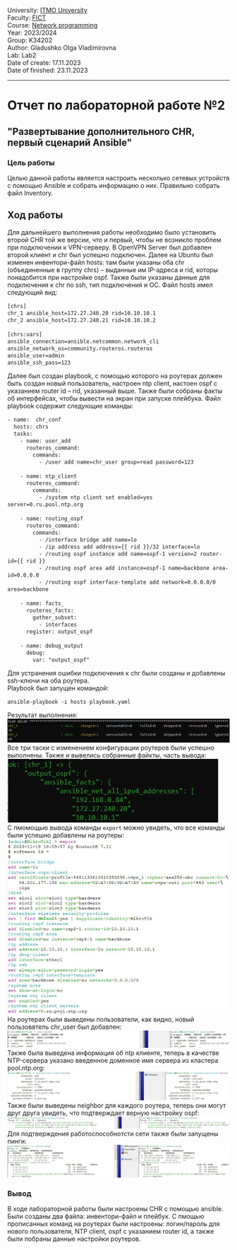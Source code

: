 University: [ITMO University](https://itmo.ru/ru/)  
Faculty: [FICT](https://fict.itmo.ru)  
Course: [Network programming](https://github.com/itmo-ict-faculty/network-programming)  
Year: 2023/2024  
Group: K34202  
Author: Gladushko Olga Vladimirovna  
Lab: Lab2  
Date of create: 17.11.2023  
Date of finished: 23.11.2023  

---
# Отчет по лабораторной работе №2  
## "Развертывание дополнительного CHR, первый сценарий Ansible"  

### Цель работы  
Целью данной работы является настроить несколько сетевых устройств c помощью Ansible и собрать информацию о них. Правильно собрать файл Inventory.  

## Ход работы  
Для дальнейшего выполнения работы необходимо было установить второй CHR той же версии, что и первый, чтобы не возникло проблем при подключении к VPN-серверу. В OpenVPN Server был добавлен второй клиент и chr был успешно подключен. 
Далее на Ubuntu был изменен инвентори-файл hosts: там были указаны оба chr (объединенные в группу chrs) – выданные им IP-адреса и rid, которы понадобится при настройке ospf. Также были указаны данные для подключения к chr по ssh, тип подключения и ОС. Файл hosts имел следующий вид: 
```
[chrs]
chr_1 ansible_host=172.27.240.20 rid=10.10.10.1
chr_2 ansible_host=172.27.240.21 rid=10.10.10.2

[chrs:vars]
ansible_connection=ansible.netcommon.network_cli
ansible_network_os=community.routeros.routeros
ansible_user=admin
ansible_ssh_pass=123
``` 
Далее был создан playbook, с помощью которого на роутерах должен быть создан новый пользователь, настроен ntp client, настоен ospf с указанием router id – rid, указанный выше. Также были собраны факты об интерфейсах, чтобы вывести на экран при запуске плейбука. Файл playbook содержит следующие команды: 
``` 
- name:  chr_conf
  hosts: chrs
  tasks:
    - name: user_add
      routeros_command:
        commands:
          - /user add name=chr_user group=read password=123

    - name: ntp_client
      routeros_command:
        commands:
          - /system ntp client set enabled=yes server=0.ru.pool.ntp.org

    - name: routing_ospf
      routeros_command:
        commands:
          - /interface bridge add name=lo
          - /ip address add address={{ rid }}/32 interface=lo
          - /routing ospf instance add name=ospf-1 version=2 router-id={{ rid }}
          - /routing ospf area add instance=ospf-1 name=backbone area-id=0.0.0.0
          - /routing ospf interface-template add network=0.0.0.0/0 area=backbone

    - name: facts_
      routeros_facts:
        gather_subset:
          - interfaces
      register: output_ospf

    - name: debug_output
      debug:
        var: "output_ospf"
```
Для устранения ошибки подключения к chr были созданы и добавлены ssh-ключи на оба роутера.  
Playbook был запущен командой: 
```
ansible-playbook -i hosts playbook.yaml
``` 
Результат выполнения: 
![.](https://github.com/OlgaGladushko/2023_2024-network_programming-k34202-gladushko_o_v/blob/main/lab2/imgs/play_recup.jpg) 
Все три таски с изменением конфигурации роутеров были успешно выполнены. Также и вывелись собранные файкты, часть вывода: 
![.](https://github.com/OlgaGladushko/2023_2024-network_programming-k34202-gladushko_o_v/blob/main/lab2/imgs/debug_output.jpg)   
С пмомощью вывода команды ```export``` можно увидеть, что все команды были успешно добавлены на роутеры:
![.](https://github.com/OlgaGladushko/2023_2024-network_programming-k34202-gladushko_o_v/blob/main/lab2/imgs/export.jpg) 
На роутерах были выведены пользователи, как видно, новый пользоввтель chr_user был добавлен: 
![.](https://github.com/OlgaGladushko/2023_2024-network_programming-k34202-gladushko_o_v/blob/main/lab2/imgs/user.jpg) 
Также была выведена информация об ntp клиенте, теперь в качестве NTP-сервера указано введенное доменное имя сервера из кластера pool.ntp.org: 
![.](https://github.com/OlgaGladushko/2023_2024-network_programming-k34202-gladushko_o_v/blob/main/lab2/imgs/ntp.jpg) 
Также были выведены neighbor для каждого роутера, теперь они могут друг друга увидеть, что подтверждает верную настройку ospf: 
![.](https://github.com/OlgaGladushko/2023_2024-network_programming-k34202-gladushko_o_v/blob/main/lab2/imgs/neighbor.jpg) 
Для подтверждения работоспособнотсти сети также были запущены пинги: 
![.](https://github.com/OlgaGladushko/2023_2024-network_programming-k34202-gladushko_o_v/blob/main/lab2/imgs/ping.jpg) 
### Вывод  
В ходе лабораторной работы были настроены CHR с помощью ansible. Были созданы два файла: инвентори-файл и плейбук. С пмощью прописанных команд на роутерах были настроены: логин/пароль для нового пользователя, NTP client, ospf с указанием router id, а также были побраны данные настройки роутеров.

